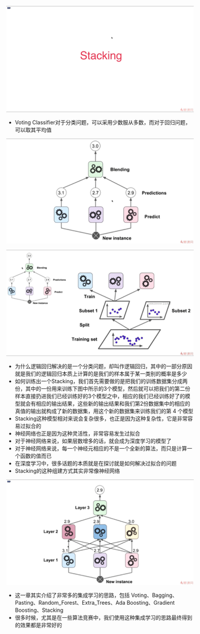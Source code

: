 ![1573036301552](assets/1573036301552.png)

- Voting Classifier对于分类问题，可以采用少数服从多数，而对于回归问题，可以取其平均值

![1573036649103](assets/1573036649103.png)

![1573036734503](assets/1573036734503.png)

- 为什么逻辑回归解决的是一个分类问题，却叫作逻辑回归，其中的一部分原因就是我们的逻辑回归本质上计算的是我们的样本属于某一类别的概率是多少
- 如何训练出一个Stacking，我们首先需要做的是把我们的训练数据集分成两份，其中的一份用来训练下图中所示的3个模型，然后就可以把我们的第二份样本直接扔进我们已经训练好的3个模型之中，相应的我们已经训练好了的模型就会有相应的输出结果，这些新的输出结果和我们第2份数据集中的相应的真值的输出就构成了新的数据集，用这个新的数据集来训练我们的第 4 个模型
- Stacking这种模型相对来说会复杂很多，也正是因为这种复杂性，它是非常容易过拟合的
- 神经网络也正是因为这种灵活性，非常容易发生过拟合
- 对于神经网络来说，如果层数增多的话，就会成为深度学习的模型了
- 对于神经网络来说，每一个神经元相应的不是一个全新的算法，而只是计算一个函数的值而已
- 在深度学习中，很多话题的本质就是在探讨就是如何解决过拟合的问题
- Stacking的这种组建方式其实非常像神经网络

![1573038571860](assets/1573038571860.png)

- 这一章其实介绍了非常多的集成学习的思路，包括 Voting、Bagging、Pasting、Random_Forest、Extra_Trees、Ada Boosting、Gradient Boosting、Stacking
- 很多时候，尤其是在一些算法竞赛中，我们使用这种集成学习的思路最终得到的效果都是非常好的